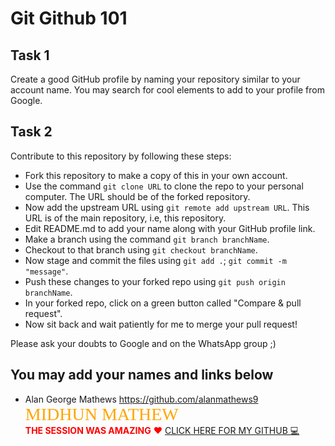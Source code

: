 # Git Github 101
## Task 1
Create a good GitHub profile by naming your repository similar to your account name.
You may search for cool elements to add to your profile from Google.

## Task 2
Contribute to this repository by following these steps:
* Fork this repository to make a copy of this in your own account.
* Use the command ``git clone URL`` to clone the repo to your personal computer. The URL should be of the forked repository.
* Now add the upstream URL using ``git remote add upstream URL``. This URL is of the main repository, i.e, this repository.
* Edit README.md to add your name along with your GitHub profile link.
* Make a branch using the command ``git branch branchName``.
* Checkout to that branch using ``git checkout branchName``.
* Now stage and commit the files using ``git add .``; ``git commit -m "message"``.
* Push these changes to your forked repo using ``git push origin branchName``.
* In your forked repo, click on a green button called "Compare & pull request".
* Now sit back and wait patiently for me to merge your pull request!

Please ask your doubts to Google and on the WhatsApp group ;) 

You may add your names and links below
---

- Alan George Mathews https://github.com/alanmathews9
<span style="font-family:Papyrus;color:orange;white;font-size:2em;">MIDHUN MATHEW 🌟</span></br><span style="color:red">**THE SESSION WAS AMAZING** ❤️ </span>[CLICK HERE FOR MY GITHUB 💻](https://github.com/memidhun)
